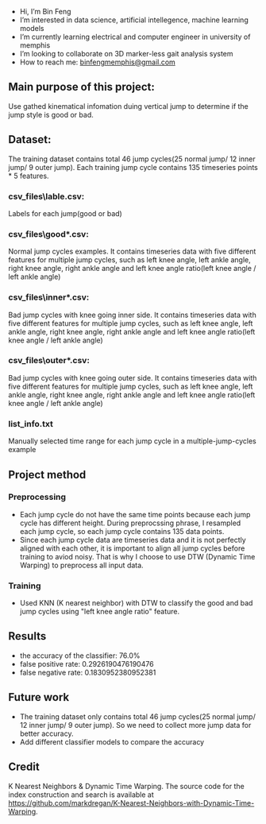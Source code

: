 - Hi, I’m Bin Feng
- I’m interested in data science, artificial intellegence, machine learning models
- I’m currently learning electrical and computer engineer in university of memphis
- I’m looking to collaborate on 3D marker-less gait analysis system
- How to reach me: binfengmemphis@gmail.com

## Main purpose of this project:
Use gathed kinematical infomation duing vertical jump to determine if the jump style is good or bad.

## Dataset:
The training dataset contains total 46 jump cycles(25 normal jump/ 12 inner jump/ 9 outer jump). Each training jump cycle contains 135 timeseries points * 5 features. 
### csv_files\lable.csv: 
Labels for each jump(good or bad)
### csv_files\good*.csv: 
Normal jump cycles examples. It contains timeseries data with five different features for multiple jump cycles, such as left knee angle, left ankle angle, right knee angle, right ankle angle and left knee angle ratio(left knee angle / left ankle angle)
### csv_files\inner*.csv: 
Bad jump cycles with knee going inner side. It contains timeseries data with five different features for multiple jump cycles, such as left knee angle, left ankle angle, right knee angle, right ankle angle and left knee angle ratio(left knee angle / left ankle angle)
### csv_files\outer*.csv: 
Bad jump cycles with knee going outer side. It contains timeseries data with five different features for multiple jump cycles, such as left knee angle, left ankle angle, right knee angle, right ankle angle and left knee angle ratio(left knee angle / left ankle angle)
### list_info.txt
Manually selected time range for each jump cycle in a multiple-jump-cycles example

## Project method 
### Preprocessing
* Each jump cycle do not have the same time points because each jump cycle has different height. During preprocssing phrase, I resampled each jump cycle, so each jump cycle contains 135 data points. 
* Since each jump cycle data are timeseries data and it is not perfectly aligned with each other, it is important to align all jump cycles before training to aviod noisy. That is why I choose to use DTW (Dynamic Time Warping) to preprocess all input data. 
### Training
* Used KNN (K nearest neighbor) with DTW to classify the good and bad jump cycles using "left knee angle ratio" feature.

## Results
* the accuracy of the classifier: 76.0%
* false positive rate: 0.2926190476190476
* false negative rate: 0.1830952380952381

## Future work
* The training dataset only contains total 46 jump cycles(25 normal jump/ 12 inner jump/ 9 outer jump). So we need to collect more jump data for better accuracy.
* Add different classifier models to compare the accuracy

## Credit
K Nearest Neighbors & Dynamic Time Warping. The source code for the index construction and search is available at https://github.com/markdregan/K-Nearest-Neighbors-with-Dynamic-Time-Warping.
<!---
bfeng1/bfeng1 is a ✨ special ✨ repository because its `README.md` (this file) appears on your GitHub profile.
You can click the Preview link to take a look at your changes.
--->
